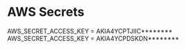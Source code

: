 # AWS Secrets
AWS_SECRET_ACCESS_KEY = AKIA4YCPTJIIC********
AWS_SECRET_ACCESS_KEY = AKIA4YCPDSKDN********
